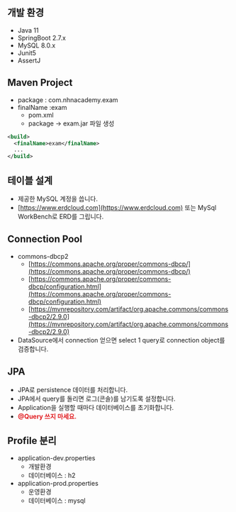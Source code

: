 ## 개발 환경

* Java 11
* SpringBoot 2.7.x
* MySQL 8.0.x
* Junit5
* AssertJ

## Maven Project

* package : com.nhnacademy.exam
* finalName :exam
    * pom.xml
    * package -> exam.jar 파일 생성

``` xml
<build>
  <finalName>exam</finalName>
  ...
</build>
```

## 테이블 설계

* 제공한 MySQL 계정을 씁니다.
* [https://www.erdcloud.com](https://www.erdcloud.com) 또는 MySql WorkBench로 ERD를 그립니다.

## Connection Pool

* commons-dbcp2
    * [https://commons.apache.org/proper/commons-dbcp/](https://commons.apache.org/proper/commons-dbcp/)
    * [https://commons.apache.org/proper/commons-dbcp/configuration.html](https://commons.apache.org/proper/commons-dbcp/configuration.html)
    * [https://mvnrepository.com/artifact/org.apache.commons/commons-dbcp2/2.9.0](https://mvnrepository.com/artifact/org.apache.commons/commons-dbcp2/2.9.0)
* DataSource에서 connection 얻으면 select 1 query로 connection object를 검증합니다.

## JPA

* JPA로 persistence 데이터를 처리합니다.
* JPA에서 query를 돌리면 로그(콘솔)를 남기도록 설정합니다.
* Application을 실행할 때마다 데이터베이스를 초기화합니다.
* **<span style="color:#e11d21">@Query 쓰지 마세요.</span>**

## Profile 분리

* application-dev.properties
    * 개발환경
    * 데이터베이스 : h2
* application-prod.properties
    * 운영환경
    * 데이터베이스 : mysql
